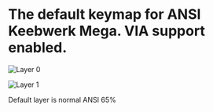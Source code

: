 # The default keymap for ANSI Keebwerk Mega. VIA support enabled.

![Layer 0](https://i.imgur.com/RcuLofrl.png)

![Layer 1](https://i.imgur.com/NJOORcdl.png)

Default layer is normal ANSI 65%
